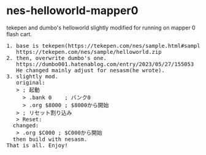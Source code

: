 # nes-helloworld-mapper0
tekepen and dumbo's helloworld slightly modified for running on mapper 0 flash cart.
<PRE>
1. base is tekepen(https://tekepen.com/nes/sample.html#samples)'s one.
   https://tekepen.com/nes/sample/helloworld.zip
2. then, overwrite dumbo's one.
   https://dumbo001.hatenablog.com/entry/2023/05/27/155053
   He changed mainly adjust for nesasm(he wrote).
3. slightly mod.
   original:
   > ; 起動
	 > .bank 0    ; バンク0
	 > .org $8000 ; $8000から開始
   > ; リセット割り込み
   > Reset:
  changed:
   > .org $C000 ; $C000から開始
  then build with nesasm.
That is all. Enjoy!
</PRE>
